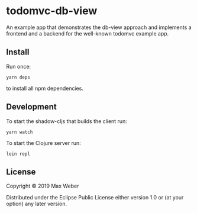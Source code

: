 # todomvc-db-view

An example app that demonstrates the db-view approach and implements a
frontend and a backend for the well-known todomvc example app.

## Install

Run once:

``` shell
yarn deps
```

to install all npm dependencies.

## Development

To start the shadow-cljs that builds the client run:

``` shell
yarn watch
```

To start the Clojure server run:

``` shell
lein repl
```

## License

Copyright © 2019 Max Weber

Distributed under the Eclipse Public License either version 1.0 or (at
your option) any later version.

